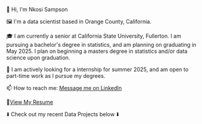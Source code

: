 👋 Hi, I'm Nkosi Sampson

🖼️ I'm a data scientist based in Orange County, California.

🎓 I am currently a senior at California State University, Fullerton. I am pursuing a bachelor's degree in statistics, and am planning on graduating in May 2025. I plan on beginning a masters degree in statistics and/or data science upon graduation. 

💼 I am actively looking for a internship for summer 2025, and am open to part-time work as I pursue my degrees. 

📫 How to reach me: [Message me on LinkedIn](https://www.linkedin.com/in/nkosi-sampson-3335b725a/)

📄[View My Resume](https://github.com/NkosiSampson/Resume/blob/main/resume.pdf)

⬇️ Check out my recent Data Projects below ⬇️
